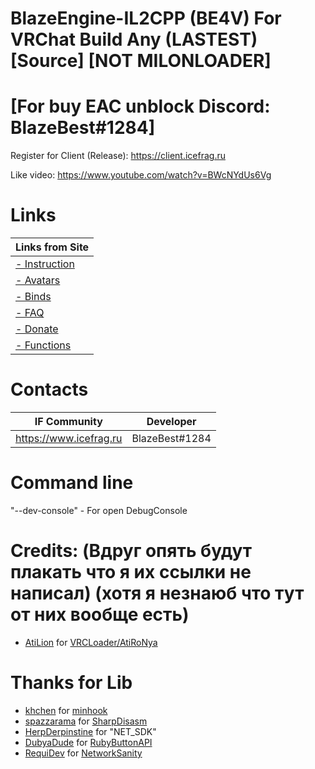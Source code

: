 # BlazeEngine-IL2CPP (BE4V) For VRChat Build Any (LASTEST) [Source] [NOT MILONLOADER]
# [For buy EAC unblock Discord: BlazeBest#1284]
Register for Client (Release): https://client.icefrag.ru

Like video: https://www.youtube.com/watch?v=BWcNYdUs6Vg

# Links
| Links from Site |
|----------------|
| [- Instruction](https://client.icefrag.ru/instruction) |
| [- Avatars](https://client.icefrag.ru/avatars) |
| [- Binds](https://client.icefrag.ru/binds) |
| [- FAQ](https://client.icefrag.ru/faq) |
| [- Donate](https://client.icefrag.ru/donate) |
| [- Functions](https://github.com/BlazeBest/BlazeEngine-IL2CPP/blob/master/Functions) |

# Contacts

| IF Community | Developer |
|----------------|:-----------:|
| https://www.icefrag.ru | BlazeBest#1284 |

# Command line
"--dev-console" - For open DebugConsole

# Credits: (Вдруг опять будут плакать что я их ссылки не написал) (хотя я незнаюб что тут от них вообще есть)
- [AtiLion](https://github.com/AtiLion) for [VRCLoader/AtiRoNya](https://github.com/AtiLion/AtiRoNya)

# Thanks for Lib
- [khchen](https://github.com/khchen) for [minhook](https://github.com/khchen/minhook)
- [spazzarama](https://github.com/spazzarama) for [SharpDisasm](https://github.com/spazzarama/SharpDisasm)
- [HerpDerpinstine](https://github.com/HerpDerpinstine) for "NET_SDK"
- [DubyaDude](https://github.com/DubyaDude) for [RubyButtonAPI](https://github.com/DubyaDude/RubyButtonAPI)
- [RequiDev](https://github.com/RequiDev) for [NetworkSanity](https://github.com/RequiDev/NetworkSanity)
